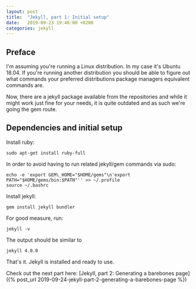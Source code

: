 ```yaml
---
layout: post
title:  "Jekyll, part 1: Initial setup"
date:   2019-09-23 19:46:00 +0200
categories: jekyll
---
```


## Preface
I'm assuming you're running a Linux distribution. In my case it's Ubuntu 18.04. If you're running another distribution you should be able to figure out what commands your preferred distributions package managers equivalent commands are.

Now, there are a jekyll package available from the repositories and while it might work just fine for your needs, it is quite outdated and as such we're going the gem route.

## Dependencies and initial setup
Install ruby:
```
sudo apt-get install ruby-full
```

In order to avoid having to run related jekyll/gem commands via sudo:
```
echo -e 'export GEM\_HOME="$HOME/gems"\n'export PATH="$HOME/gems/bin:$PATH"'' >> ~/.profile
source ~/.bashrc
```
Install jekyll:
```
gem install jekyll bundler
```
For good measure, run:
```
jekyll -v
```
The output should be similar to
```
jekyll 4.0.0
```
That's it. Jekyll is installed and ready to use.

Check out the next part here: [Jekyll, part 2: Generating a barebones page]({% post_url 2019-09-24-jekyll-part-2-generating-a-barebones-page %})
